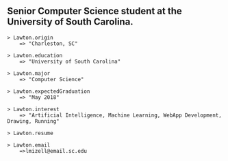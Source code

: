## Senior Computer Science student at the University of South Carolina.

    > Lawton.origin
        => "Charleston, SC"

    > Lawton.education
        => "University of South Carolina"

    > Lawton.major
        => "Computer Science"

    > Lawton.expectedGraduation
        => "May 2018"

    > Lawton.interest
        => "Artificial Intelligence, Machine Learning, WebApp Development, Drawing, Running"
	
    > Lawton.resume

    > Lawton.email
        =>lmizell@email.sc.edu
